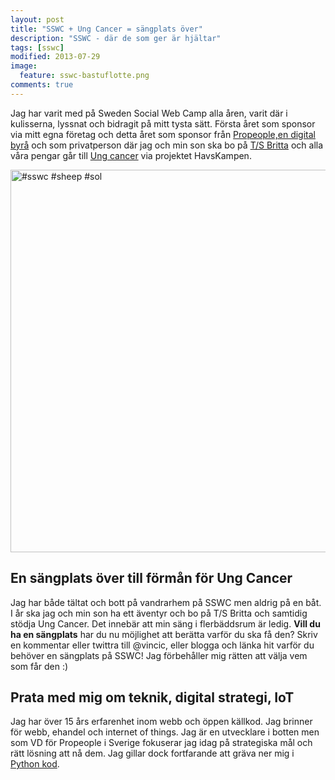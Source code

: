 ```yaml
---
layout: post
title: "SSWC + Ung Cancer = sängplats över" 
description: "SSWC - där de som ger är hjältar"
tags: [sswc]
modified: 2013-07-29
image:
  feature: sswc-bastuflotte.png
comments: true  
---
```


Jag har varit med på Sweden Social Web Camp alla åren, varit där i kulisserna, lyssnat och bidragit på mitt tysta sätt. Första året som sponsor via mitt egna företag och detta året som sponsor från [Propeople,en digital byrå](http://wearepropeople.se/) och som privatperson där jag och min son ska bo på [T/S Britta](https://www.facebook.com/TSBritta?directed_target_id=121631981261066) och alla våra pengar går till [Ung cancer](https://www.facebook.com/ungcancer?directed_target_id=121631981261066) via projektet HavsKampen. 

<a href="http://www.flickr.com/photos/sashav/6035788814/" title="#sswc #sheep #sol by sashav, on Flickr"><img src="http://farm7.staticflickr.com/6207/6035788814_a628236e58_z.jpg" width="612" height="612" alt="#sswc #sheep #sol"></a>

## En sängplats över till förmån för Ung Cancer

Jag har både tältat och bott på vandrarhem på SSWC men aldrig på en båt. I år ska jag och min son ha ett äventyr och bo på T/S Britta och samtidig stödja Ung Cancer. Det innebär att min säng i flerbäddsrum är ledig. **Vill du ha en sängplats** har du nu möjlighet att berätta varför du ska få den? Skriv en kommentar eller twittra till @vincic, eller blogga och länka hit varför du behöver en sängplats på SSWC! Jag förbehåller mig rätten att välja vem som får den :)

## Prata med mig om teknik, digital strategi, IoT

Jag har över 15 års erfarenhet inom webb och öppen källkod. Jag brinner för webb, ehandel och  internet of things. Jag är en utvecklare i botten men som VD för Propeople i Sverige fokuserar jag idag på strategiska mål och rätt lösning att nå dem. Jag gillar dock fortfarande att gräva ner mig i [Python kod](https://github.com/vincic/).
